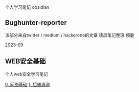 个人学习笔记 obsidian

## Bughunter-reporter
该部分来自twitter / medium / hackerone的文章   读后笔记整理   侵删  

[2023-09](Bughunter-report/2023-09/)


## WEB安全基础

个人web安全学习笔记  

[0. 网络基础](Web安全基础/网络基础.md)
[1. 后端漏洞](Web安全基础/后端漏洞/)